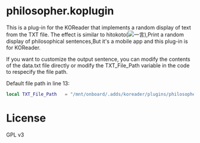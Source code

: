 # philosopher.koplugin

This is a plug-in for the KOReader that implements a random display of text from the TXT file.
The effect is similar to hitokoto(![一言](http://hitokoto.cn/)),Print a random display of philosophical sentences,But it's a mobile app and this plug-in is for KOReader.

If you want to customize the output sentence, you can modify the contents of the data.txt file directly or modify the TXT_File_Path variable in the code to respecify the file path.

Default file path in line 13:
```lua
local TXT_File_Path   = "/mnt/onboard/.adds/koreader/plugins/philosopher.koplugin/data.txt"
```

# License
GPL v3
